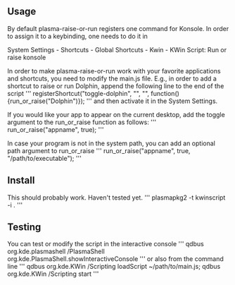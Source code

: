 

## Usage
By default plasma-raise-or-run registers one command for Konsole.
In order to assign it to a keybinding, one needs to do it in

System Settings - Shortcuts - Global Shortcuts - Kwin - KWin Script: Run or raise konsole

In order to make plasma-raise-or-run work with your favorite applications and shortcuts,
you need to modify the main.js file. E.g., in order to add a shortcut to raise or run Dolphin, append the following line to the end of the script
'''
registerShortcut("toggle-dolphin", "", "",
                 function() {run_or_raise("Dolphin")});
'''
and then activate it in the System Settings.

If you would like your app to appear on the current desktop, add the toggle argument to the run_or_raise function as follows:
'''
run_or_raise("appname", true);
'''

In case your program is not in the system path, you can add an optional path argument to run_or_raise
'''
run_or_raise("appname", true, "/path/to/executable");
'''

## Install
This should probably work. Haven't tested yet.
'''
plasmapkg2 -t kwinscript -i .
'''

## Testing
You can test or modify the script in the interactive console
'''
qdbus org.kde.plasmashell /PlasmaShell org.kde.PlasmaShell.showInteractiveConsole
'''
or also from the command line
'''
qdbus org.kde.KWin /Scripting loadScript ~/path/to/main.js; qdbus org.kde.KWin /Scripting start
'''
